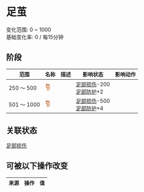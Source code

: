 # 足茧  
变化范围: 0 ~ 1000  
基础变化率: 0 / 每15分钟  
## 阶段  
范围  |  名称  |  描述  |  影响状态  |  影响动作  
----  |  ----  |  ----  |  ----  |  ----  
250 ～ 500  |  <img decoding="async" src="Sprite/Foot.png" href="a.md" style="max-width:20px;max-height:20px;">  |    |  [足部损伤](FootDamage.md)-200<br>[足部防护](FootProtection.md)+2  |    
501 ～ 1000  |  <img decoding="async" src="Sprite/Foot.png" href="a.md" style="max-width:20px;max-height:20px;">  |    |  [足部损伤](FootDamage.md)-500<br>[足部防护](FootProtection.md)+4  |    
## 关联状态  
[足部损伤](FootDamage.md)  
## 可被以下操作改变  
来源  |  操作  |  值  
----  |  ----  |  ----  
